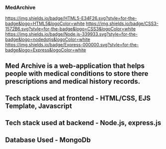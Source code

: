 ### MedArchive
https://img.shields.io/badge/HTML5-E34F26.svg?style=for-the-badge&logo=HTML5&logoColor=white https://img.shields.io/badge/CSS3-1572B6.svg?style=for-the-badge&logo=CSS3&logoColor=white https://img.shields.io/badge/Node.js-339933.svg?style=for-the-badge&logo=nodedotjs&logoColor=white https://img.shields.io/badge/Express-000000.svg?style=for-the-badge&logo=Express&logoColor=white
## Med Archive is a web-application that helps people with medical conditions to store there prescriptions and medical history records.
## Tech stack used at frontend - HTML/CSS, EJS Template, Javascript
## Tech stack used at backend - Node.js, express.js
## Database Used - MongoDb
